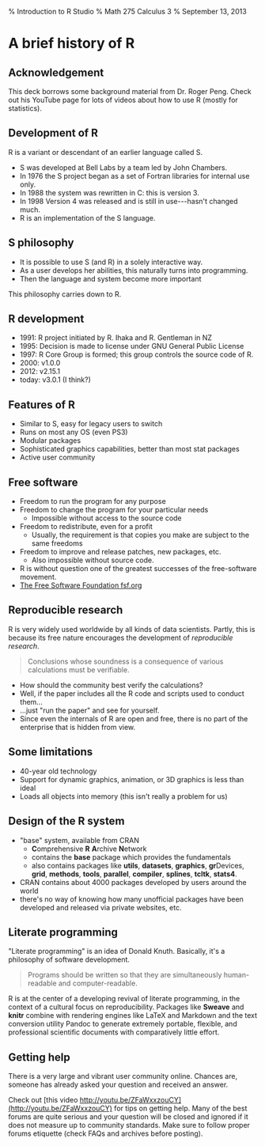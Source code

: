 % Introduction to R Studio
% Math 275 Calculus 3
% September 13, 2013 <!-- day 04 -->

# A brief history of R

## Acknowledgement

This deck borrows some background material from Dr. Roger Peng. Check out his YouTube page for lots of videos about how to use R (mostly for statistics).

## Development of R

R is a variant or descendant of an earlier language called S.

- S was developed at Bell Labs by a team led by John Chambers.
- In 1976 the S project began as a set of Fortran libraries for internal use only.
- In 1988 the system was rewritten in C: this is version 3.
- In 1998 Version 4 was released and is still in use---hasn't changed much.
- R is an implementation of the S language.

## S philosophy

- It is possible to use S (and R) in a solely interactive way.
- As a user develops her abilities, this naturally turns into programming.
- Then the language and system become more important

This philosophy carries down to R.

## R development

- 1991: R project initiated by R. Ihaka and R. Gentleman in NZ
- 1995: Decision is made to license under GNU General Public License
- 1997: R Core Group is formed; this group controls the source code of R.
- 2000: v1.0.0
- 2012: v2.15.1
- today: v3.0.1 (I think?)

## Features of R

- Similar to S, easy for legacy users to switch
- Runs on most any OS (even PS3)
- Modular packages
- Sophisticated graphics capabilities, better than most stat packages
- Active user community

## Free software

- Freedom to run the program for any purpose
- Freedom to change the program for your particular needs
    - Impossible without access to the source code
- Freedom to redistribute, even for a profit
    - Usually, the requirement is that copies you make are subject to the same freedoms
- Freedom to improve and release patches, new packages, etc.
    - Also impossible without source code.
- R is without question one of the greatest successes of the free-software movement.
- [The Free Software Foundation fsf.org](http://fsf.org/)


## Reproducible research

R is very widely used worldwide by all kinds of data scientists. Partly, this is because its free nature encourages the development of *reproducible research*. 

> Conclusions whose soundness is a consequence of various calculations must be verifiable.

- How should the community best verify the calculations?
- Well, if the paper includes all the R code and scripts used to conduct them...
- ...just "run the paper" and see for yourself.
- Since even the internals of R are open and free, there is no part of the enterprise that is hidden from view.

## Some limitations

- 40-year old technology
- Support for dynamic graphics, animation, or 3D graphics is less than ideal
- Loads all objects into memory (this isn't really a problem for us)

## Design of the R system

- "base" system, available from CRAN
    - **C**omprehensive **R** **A**rchive **N**etwork
    - contains the **base** package which provides the fundamentals
    - also contains packages like **utils**, **datasets**, **graphics**, **gr**Devices, **grid**, **methods**, **tools**, **parallel**, **compiler**, **splines**, **tcltk**, **stats4**.
- CRAN contains about 4000 packages developed by users around the world
- there's no way of knowing how many unofficial packages have been developed and released via private websites, etc.

## Literate programming

"Literate programming" is an idea of Donald Knuth. Basically, it's a philosophy of software development.

> Programs should be written so that they are simultaneously human-readable and computer-readable.

R is at the center of a developing revival of literate programming, in the context of a cultural focus on reproducibility. Packages like **Sweave** and **knitr** combine with rendering engines like LaTeX and Markdown and the text conversion utility Pandoc to generate extremely portable, flexible, and professional scientific documents with comparatively little effort.

## Getting help

There is a very large and vibrant user community online. Chances are, someone has already asked your question and received an answer.

Check out [this video http://youtu.be/ZFaWxxzouCY](http://youtu.be/ZFaWxxzouCY) for tips on getting help. Many of the best forums are quite serious and your question will be closed and ignored if it does not measure up to community standards. Make sure to follow proper forums etiquette (check FAQs and archives before posting).
